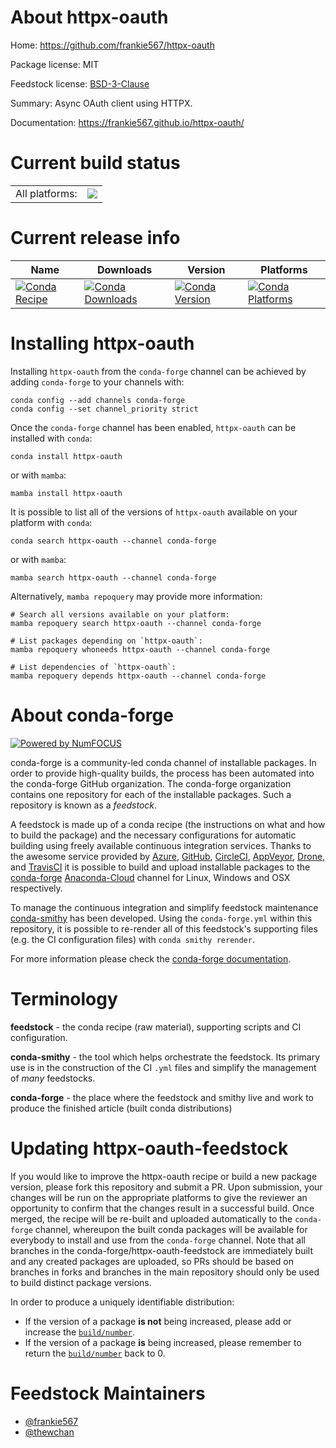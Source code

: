 About httpx-oauth
=================

Home: https://github.com/frankie567/httpx-oauth

Package license: MIT

Feedstock license: [BSD-3-Clause](https://github.com/conda-forge/httpx-oauth-feedstock/blob/main/LICENSE.txt)

Summary: Async OAuth client using HTTPX.

Documentation: https://frankie567.github.io/httpx-oauth/

Current build status
====================


<table><tr><td>All platforms:</td>
    <td>
      <a href="https://dev.azure.com/conda-forge/feedstock-builds/_build/latest?definitionId=15065&branchName=main">
        <img src="https://dev.azure.com/conda-forge/feedstock-builds/_apis/build/status/httpx-oauth-feedstock?branchName=main">
      </a>
    </td>
  </tr>
</table>

Current release info
====================

| Name | Downloads | Version | Platforms |
| --- | --- | --- | --- |
| [![Conda Recipe](https://img.shields.io/badge/recipe-httpx--oauth-green.svg)](https://anaconda.org/conda-forge/httpx-oauth) | [![Conda Downloads](https://img.shields.io/conda/dn/conda-forge/httpx-oauth.svg)](https://anaconda.org/conda-forge/httpx-oauth) | [![Conda Version](https://img.shields.io/conda/vn/conda-forge/httpx-oauth.svg)](https://anaconda.org/conda-forge/httpx-oauth) | [![Conda Platforms](https://img.shields.io/conda/pn/conda-forge/httpx-oauth.svg)](https://anaconda.org/conda-forge/httpx-oauth) |

Installing httpx-oauth
======================

Installing `httpx-oauth` from the `conda-forge` channel can be achieved by adding `conda-forge` to your channels with:

```
conda config --add channels conda-forge
conda config --set channel_priority strict
```

Once the `conda-forge` channel has been enabled, `httpx-oauth` can be installed with `conda`:

```
conda install httpx-oauth
```

or with `mamba`:

```
mamba install httpx-oauth
```

It is possible to list all of the versions of `httpx-oauth` available on your platform with `conda`:

```
conda search httpx-oauth --channel conda-forge
```

or with `mamba`:

```
mamba search httpx-oauth --channel conda-forge
```

Alternatively, `mamba repoquery` may provide more information:

```
# Search all versions available on your platform:
mamba repoquery search httpx-oauth --channel conda-forge

# List packages depending on `httpx-oauth`:
mamba repoquery whoneeds httpx-oauth --channel conda-forge

# List dependencies of `httpx-oauth`:
mamba repoquery depends httpx-oauth --channel conda-forge
```


About conda-forge
=================

[![Powered by
NumFOCUS](https://img.shields.io/badge/powered%20by-NumFOCUS-orange.svg?style=flat&colorA=E1523D&colorB=007D8A)](https://numfocus.org)

conda-forge is a community-led conda channel of installable packages.
In order to provide high-quality builds, the process has been automated into the
conda-forge GitHub organization. The conda-forge organization contains one repository
for each of the installable packages. Such a repository is known as a *feedstock*.

A feedstock is made up of a conda recipe (the instructions on what and how to build
the package) and the necessary configurations for automatic building using freely
available continuous integration services. Thanks to the awesome service provided by
[Azure](https://azure.microsoft.com/en-us/services/devops/), [GitHub](https://github.com/),
[CircleCI](https://circleci.com/), [AppVeyor](https://www.appveyor.com/),
[Drone](https://cloud.drone.io/welcome), and [TravisCI](https://travis-ci.com/)
it is possible to build and upload installable packages to the
[conda-forge](https://anaconda.org/conda-forge) [Anaconda-Cloud](https://anaconda.org/)
channel for Linux, Windows and OSX respectively.

To manage the continuous integration and simplify feedstock maintenance
[conda-smithy](https://github.com/conda-forge/conda-smithy) has been developed.
Using the ``conda-forge.yml`` within this repository, it is possible to re-render all of
this feedstock's supporting files (e.g. the CI configuration files) with ``conda smithy rerender``.

For more information please check the [conda-forge documentation](https://conda-forge.org/docs/).

Terminology
===========

**feedstock** - the conda recipe (raw material), supporting scripts and CI configuration.

**conda-smithy** - the tool which helps orchestrate the feedstock.
                   Its primary use is in the construction of the CI ``.yml`` files
                   and simplify the management of *many* feedstocks.

**conda-forge** - the place where the feedstock and smithy live and work to
                  produce the finished article (built conda distributions)


Updating httpx-oauth-feedstock
==============================

If you would like to improve the httpx-oauth recipe or build a new
package version, please fork this repository and submit a PR. Upon submission,
your changes will be run on the appropriate platforms to give the reviewer an
opportunity to confirm that the changes result in a successful build. Once
merged, the recipe will be re-built and uploaded automatically to the
`conda-forge` channel, whereupon the built conda packages will be available for
everybody to install and use from the `conda-forge` channel.
Note that all branches in the conda-forge/httpx-oauth-feedstock are
immediately built and any created packages are uploaded, so PRs should be based
on branches in forks and branches in the main repository should only be used to
build distinct package versions.

In order to produce a uniquely identifiable distribution:
 * If the version of a package **is not** being increased, please add or increase
   the [``build/number``](https://docs.conda.io/projects/conda-build/en/latest/resources/define-metadata.html#build-number-and-string).
 * If the version of a package **is** being increased, please remember to return
   the [``build/number``](https://docs.conda.io/projects/conda-build/en/latest/resources/define-metadata.html#build-number-and-string)
   back to 0.

Feedstock Maintainers
=====================

* [@frankie567](https://github.com/frankie567/)
* [@thewchan](https://github.com/thewchan/)

